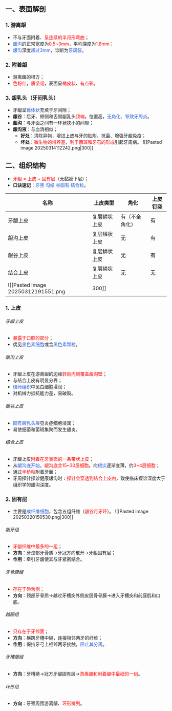 ## 一、表面解剖
### 1. 游离龈
* 不与牙面附着、<font color="#ff0000">呈连续的半月形弯曲</font>；
* <font color="#245bdb">龈沟</font>的正常宽度为<font color="#ff0000">0.5~3mm</font>，平均深度为<font color="#ff0000">1.8mm</font>；
* <font color="#245bdb">龈沟</font>深度<font color="#245bdb">超过3mm</font>，诊断为<font color="#245bdb">牙周袋</font>。
### 2. 附着龈
* 游离龈的根方；
* <font color="#ff0000">色粉红</font>，<font color="#ff0000">质坚韧</font>，表面呈<font color="#ff0000">橘皮状</font>、<font color="#ff0000">有点彩</font>。 
### 3. 龈乳头（牙间乳头）
* 牙龈呈<font color="#245bdb">锥体状</font>充填于牙间隙； 
* **龈谷**：后牙、颊侧和舌侧龈乳头<font color="#ff0000">顶端</font>，位置高，<font color="#245bdb">无角化</font>、<font color="#245bdb">导致牙周炎</font>。
* **龈沟**：与牙面之间有一环状狭小的间隙；
* **龈沟液**：与血清相似；
	* **好处**：清除异物，增进上皮与牙的贴附，抗菌、增强牙龈免疫；
	* **坏处**：<font color="#ff0000">微生物的培养基</font>，<font color="#ff0000">利于菌斑和牙石的形成</font>引起牙周病。
![[Pasted image 20250314112242.png|300]]

## 二、组织结构
* <font color="#ff0000">牙龈 = 上皮 + 固有层</font>（无黏膜下层）；
* **口诀速记**：<font color="#245bdb">牙黑</font> <font color="#245bdb">勾结</font> <font color="#245bdb">谷固有</font> <font color="#245bdb">结合粒</font>。

| 名称   | 上皮类型   | 角化      | 上皮钉突 |
| ---- | ------ | ------- | ---- |
| 牙龈上皮 | 复层鳞状上皮 | 有（不全角化） | 有    |
| 龈沟上皮 | 复层鳞状上皮 | 无       | 有    |
| 龈谷上皮 | 复层鳞状上皮 | 无       | 有    |
| 结合上皮 | 复层鳞状上皮 | 无       | 无    |
![[Pasted image 20250312191551.png|300]]
### 1. 上皮
###### 牙龈上皮
* <font color="#ff0000">暴露于口腔的部分</font>；
* 偶见<font color="#245bdb">黑色素细胞</font>或含<font color="#245bdb">黑色素颗粒</font>。
###### 龈沟上皮
* 牙龈上皮在游离龈的边缘<font color="#ff0000">转向内侧覆盖龈沟壁</font>；
* 与结合上皮有明显分界；
* <font color="#245bdb">结缔组织</font>中见白细胞浸润；
* 对机械力抵抗能力差，易破裂。
###### 龈谷上皮
 * <font color="#245bdb">固有层乳头层</font>见炎症细胞浸润；
 * 易使细菌和菌斑集聚而发生龈炎。
###### 结合上皮
* 牙龈上皮<font color="#ff0000">附着在牙表面的一条带状上皮</font>；
* 从<font color="#245bdb">龈沟底开始</font>，<font color="#ff0000">龈沟底含15~30层细胞</font>。向<font color="#245bdb">根尖</font>逐渐变薄，约<font color="#ff0000">3~4层细胞</font>；
* 通过<font color="#ff0000">半桥粒</font>附着牙面；
* 牙周探针探诊健康龈沟时：<font color="#ff0000">探针会穿透到结合上皮内</font>，致使临床探诊深度大于组织学的龈沟深度。
### 2. 固有层
* 主要是<font color="#245bdb">成纤维细胞</font>，包含五组纤维（<font color="#ff0000">龈谷月牙环</font>）。
![[Pasted image 20250320150530.png|300]]
###### 龈牙组
* <font color="#ff0000">牙龈纤维中最多的一组</font>；
* **方向**：牙颈部牙骨质->牙冠方向散开→牙龈固有层；
* **作用**：牵引牙龈使其与牙紧密结合。 
###### 牙骨膜组
* <font color="#ff0000">存在于唇舌侧</font>；
* **方向**：颈部牙骨质→越过牙槽突外侧皮层骨骨膜→进入牙槽突和前庭肌和口底。
###### 越隔组
* <font color="#ff0000">只存在于牙邻面</font>；
* **方向**：横跨牙槽中隔，连接相邻两牙的纤维；
* **作用**：保持牙弓上相邻两牙接触，<font color="#245bdb">阻止其分离</font>。
###### 牙槽龈组
* **方向**：牙槽嵴→冠方牙龈固有层-><font color="#ff0000">游离龈和附着龈中最细的一组</font>。
###### 环形组
* **方向**：牙颈周围游离龈、<font color="#ff0000">环形排列</font>。




